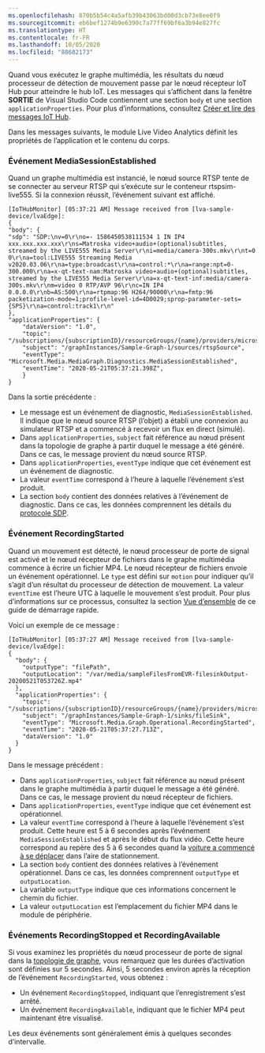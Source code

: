 ```yaml
---
ms.openlocfilehash: 870b5b54c4a5afb39b43063bd00d3cb73e8ee0f9
ms.sourcegitcommit: eb6bef1274b9e6390c7a77ff69bf6a3b94e827fc
ms.translationtype: HT
ms.contentlocale: fr-FR
ms.lasthandoff: 10/05/2020
ms.locfileid: "88682173"
---
```

Quand vous exécutez le graphe multimédia, les résultats du nœud processeur de détection de mouvement passe par le nœud récepteur IoT Hub pour atteindre le hub IoT. Les messages qui s’affichent dans la fenêtre **SORTIE** de Visual Studio Code contiennent une section `body` et une section `applicationProperties`. Pour plus d’informations, consultez [Créer et lire des messages IoT Hub](../../../../../iot-hub/iot-hub-devguide-messages-construct.md).

Dans les messages suivants, le module Live Video Analytics définit les propriétés de l’application et le contenu du corps.

### <a name="mediasessionestablished-event"></a>Événement MediaSessionEstablished

Quand un graphe multimédia est instancié, le nœud source RTSP tente de se connecter au serveur RTSP qui s’exécute sur le conteneur rtspsim-live555. Si la connexion réussit, l’événement suivant est affiché.

```
[IoTHubMonitor] [05:37:21 AM] Message received from [lva-sample-device/lvaEdge]:
{  
"body": {
"sdp": "SDP:\nv=0\r\no=- 1586450538111534 1 IN IP4 xxx.xxx.xxx.xxx\r\ns=Matroska video+audio+(optional)subtitles, streamed by the LIVE555 Media Server\r\ni=media/camera-300s.mkv\r\nt=0 0\r\na=tool:LIVE555 Streaming Media v2020.03.06\r\na=type:broadcast\r\na=control:*\r\na=range:npt=0-300.000\r\na=x-qt-text-nam:Matroska video+audio+(optional)subtitles, streamed by the LIVE555 Media Server\r\na=x-qt-text-inf:media/camera-300s.mkv\r\nm=video 0 RTP/AVP 96\r\nc=IN IP4 0.0.0.0\r\nb=AS:500\r\na=rtpmap:96 H264/90000\r\na=fmtp:96 packetization-mode=1;profile-level-id=4D0029;sprop-parameter-sets={SPS}\r\na=control:track1\r\n"  
},  
"applicationProperties": {  
    "dataVersion": "1.0",  
    "topic": "/subscriptions/{subscriptionID}/resourceGroups/{name}/providers/microsoft.media/mediaservices/hubname",  
    "subject": "/graphInstances/Sample-Graph-1/sources/rtspSource",  
    "eventType": "Microsoft.Media.MediaGraph.Diagnostics.MediaSessionEstablished",  
    "eventTime": "2020-05-21T05:37:21.398Z",
    }  
}
```

Dans la sortie précédente : 

* Le message est un événement de diagnostic, `MediaSessionEstablished`. Il indique que le nœud source RTSP (l’objet) a établi une connexion au simulateur RTSP et a commencé à recevoir un flux en direct (simulé).
* Dans `applicationProperties`, `subject` fait référence au nœud présent dans la topologie de graphe à partir duquel le message a été généré. Dans ce cas, le message provient du nœud source RTSP.
* Dans `applicationProperties`, `eventType` indique que cet événement est un événement de diagnostic.
* La valeur `eventTime` correspond à l’heure à laquelle l’événement s’est produit.
* La section `body` contient des données relatives à l’événement de diagnostic. Dans ce cas, les données comprennent les détails du [protocole SDP](https://en.wikipedia.org/wiki/Session_Description_Protocol).

### <a name="recordingstarted-event"></a>Événement RecordingStarted

Quand un mouvement est détecté, le nœud processeur de porte de signal est activé et le nœud récepteur de fichiers dans le graphe multimédia commence à écrire un fichier MP4. Le nœud récepteur de fichiers envoie un événement opérationnel. Le `type` est défini sur `motion` pour indiquer qu’il s’agit d’un résultat du processeur de détection de mouvement. La valeur `eventTime` est l’heure UTC à laquelle le mouvement s’est produit. Pour plus d’informations sur ce processus, consultez la section [Vue d’ensemble](#overview) de ce guide de démarrage rapide.

Voici un exemple de ce message :

```
[IoTHubMonitor] [05:37:27 AM] Message received from [lva-sample-device/lvaEdge]:
{
  "body": {
    "outputType": "filePath",
    "outputLocation": "/var/media/sampleFilesFromEVR-filesinkOutput-20200521T053726Z.mp4"
  },
  "applicationProperties": {
    "topic": "/subscriptions/{subscriptionID}/resourceGroups/{name}/providers/microsoft.media/mediaservices/hubname",  
    "subject": "/graphInstances/Sample-Graph-1/sinks/fileSink",
    "eventType": "Microsoft.Media.Graph.Operational.RecordingStarted",
    "eventTime": "2020-05-21T05:37:27.713Z",
    "dataVersion": "1.0"
  }
}
```

Dans le message précédent : 

* Dans `applicationProperties`, `subject` fait référence au nœud présent dans le graphe multimédia à partir duquel le message a été généré. Dans ce cas, le message provient du nœud récepteur de fichiers.
* Dans `applicationProperties`, `eventType` indique que cet événement est opérationnel.
* La valeur `eventTime` correspond à l’heure à laquelle l’événement s’est produit. Cette heure est 5 à 6 secondes après l’événement `MediaSessionEstablished` et après le début du flux vidéo. Cette heure correspond au repère des 5 à 6 secondes quand la [voiture a commencé à se déplacer](#review-the-sample-video) dans l’aire de stationnement.
* La section `body` contient des données relatives à l’événement opérationnel. Dans ce cas, les données comprennent `outputType` et `outputLocation`.
* La variable `outputType` indique que ces informations concernent le chemin du fichier.
* La valeur `outputLocation` est l’emplacement du fichier MP4 dans le module de périphérie.

### <a name="recordingstopped-and-recordingavailable-events"></a>Événements RecordingStopped et RecordingAvailable

Si vous examinez les propriétés du nœud processeur de porte de signal dans la [topologie de graphe](https://github.com/Azure/live-video-analytics/blob/master/MediaGraph/topologies/evr-motion-files/topology.json), vous remarquez que les durées d’activation sont définies sur 5 secondes. Ainsi, 5 secondes environ après la réception de l’événement `RecordingStarted`, vous obtenez :

* Un événement `RecordingStopped`, indiquant que l’enregistrement s’est arrêté.
* Un événement `RecordingAvailable`, indiquant que le fichier MP4 peut maintenant être visualisé.

Les deux événements sont généralement émis à quelques secondes d’intervalle.
